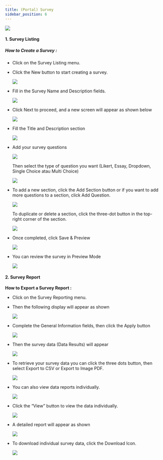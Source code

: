 ```yaml
---
title: (Portal) Survey
sidebar_position: 6
---
```

![](/img/admin-portal-degrees-survey-1.jpg)

#### 1. Survey Listing

##### How to Create a Survey :

* Click on the Survey Listing menu.
* Click the New button to start creating a survey.

  ![](/img/admin-portal-degrees-survey-2.jpg)
* Fill in the Survey Name and Description fields.

  ![](/img/admin-portal-degrees-survey-3.jpg)
* Click Next to proceed, and a new screen will appear as shown below

  ![](/img/admin-portal-degrees-survey-4.jpg)
* Fill the Title and Description section

  ![](/img/admin-portal-degrees-survey-5.jpg)
* Add your survey questions

  ![](/img/admin-portal-degrees-survey-6.jpg)

  Then select the type of question you want (Likert, Essay, Dropdown, Single Choice atau Multi Choice) 

  ![](/img/admin-portal-degrees-survey-7.jpg)
* To add a new section, click the Add Section button or if you want to add more questions to a section, click Add Question.

  ![](/img/admin-portal-degrees-survey-8.jpg)

  To duplicate or delete a section, click the three-dot button in the top-right corner of the section.

  ![](/img/admin-portal-degrees-survey-9.jpg)
* Once completed, click Save & Preview

  ![](/img/admin-portal-degrees-survey-10.jpg)
* You can review the survey in Preview Mode

  ![](/img/admin-portal-degrees-survey-11.jpg)

#### **2. Survey Report**

**How to Export a Survey Report :**

* Click on the Survey Reporting menu.
* Then the following display will appear as shown

  ![](/img/admin-portal-degrees-survey-12.jpg)
* Complete the General Information fields, then click the Apply button

  ![](/img/admin-portal-degrees-survey-21.jpg)
* Then the survey data (Data Results) will appear

  ![](/img/admin-portal-degrees-survey-13.jpg)
* To retrieve your survey data you can click the three dots button, then select Export to CSV or Export to Image PDF.

  ![](/img/admin-portal-degrees-survey-15.jpg)
* You can also view data reports individually.

  ![](/img/admin-portal-degrees-survey-14.jpg)
* Click the “View” button to view the data individually.

  ![](/img/admin-portal-degrees-survey-18.jpg)
* A detailed report will appear as shown

  ![](/img/admin-portal-degrees-survey-19.jpg)
* To download individual survey data, click the Download Icon.

  ![](/img/admin-portal-degrees-survey-20.jpg)
